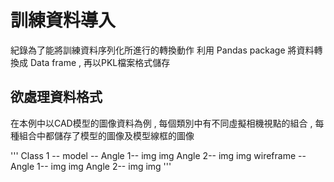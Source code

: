 # 訓練資料導入
紀錄為了能將訓練資料序列化所進行的轉換動作
利用 Pandas package 將資料轉換成 Data frame , 再以PKL檔案格式儲存
## 欲處理資料格式
在本例中以CAD模型的圖像資料為例 , 每個類別中有不同虛擬相機視點的組合 , 每種組合中都儲存了模型的圖像及模型線框的圖像

'''
Class 1 --
 model --
  Angle 1--
      img
      img
  Angle 2--
      img
      img
 wireframe --
  Angle 1--
      img
      img
  Angle 2--
      img
      img
'''
